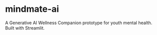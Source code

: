 # mindmate-ai
A Generative AI Wellness Companion prototype for youth mental health. Built with Streamlit.
